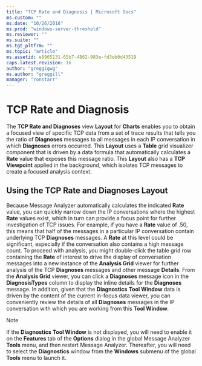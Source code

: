 ```yaml
---
title: "TCP Rate and Diagnosis | Microsoft Docs"
ms.custom: ""
ms.date: "10/26/2016"
ms.prod: "windows-server-threshold"
ms.reviewer: ""
ms.suite: ""
ms.tgt_pltfrm: ""
ms.topic: "article"
ms.assetid: e8965131-65b7-4862-983e-fd3eb0d43519
caps.latest.revision: 16
author: "greggigwg"
ms.author: "greggill"
manager: "ronstarr"
---
```


# TCP Rate and Diagnosis

The **TCP Rate and Diagnoses** view **Layout** for **Charts** enables you to obtain a focused view of specific TCP data from a set of trace results that tells you the ratio of **Diagnoses** messages to all messages in each IP conversation in which **Diagnoses** errors occurred. This **Layout** uses a **Table** grid visualizer component that is driven by a data formula that automatically calculates a **Rate** value that exposes this message ratio. This **Layout** also has a **TCP** **Viewpoint** applied in the background, which isolates TCP messages to create a focused analysis context.  
  
## Using the TCP Rate and Diagnoses Layout  

 Because Message Analyzer automatically calculates the indicated **Rate** value, you can quickly narrow down the IP conversations where the highest **Rate** values exist, which in turn can provide a focus point for further investigation of TCP issues. For example, if you have a **Rate** value of .50, this means that half of the messages in a particular IP conversation contain underlying TCP **Diagnoses** messages. A **Rate** at this level could be significant, especially if the conversation also contains a high message count. To proceed with analysis, you might double-click the table grid row containing the **Rate** of interest to drive the display of conversation messages into a new instance of the **Analysis Grid** viewer for further analysis of the TCP **Diagnoses** messages and other message **Details**. From the **Analysis Grid** viewer, you can click a **Diagnoses** message icon in the **DiagnosisTypes** column to display the inline details for the **Diagnoses** message. In addition, given that the **Diagnostics** **Tool Window** data is driven by the content of the current in-focus data viewer, you can conveniently review the details of all **Diagnoses** messages in the IP conversation with which you are working from this **Tool Window**.  
  
> [!NOTE]
>  If the **Diagnostics** **Tool Window** is not displayed, you will need to enable it on the **Features** tab of the **Options** dialog in the global Message Analyzer **Tools** menu, and then restart Message Analyzer. Thereafter, you will need to select the **Diagnostics** window from the **Windows** submenu of the global **Tools** menu to launch it.